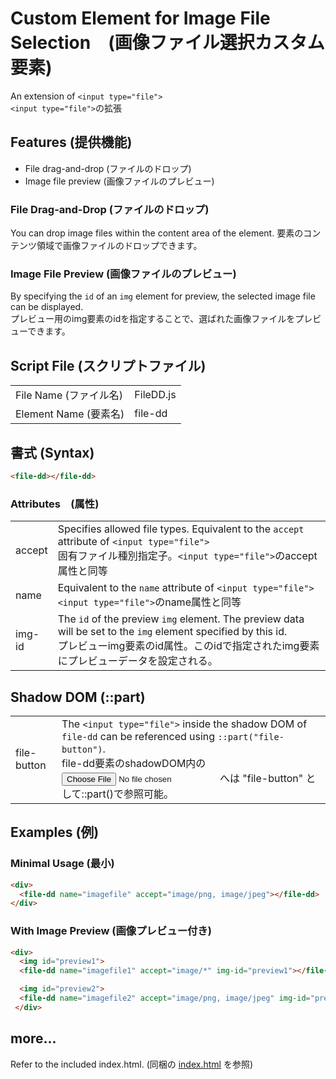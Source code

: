 # Custom Element for Image File Selection　(画像ファイル選択カスタム要素)
An extension of `<input type="file">`  
`<input type="file">`の拡張

## Features (提供機能)
* File drag-and-drop (ファイルのドロップ)
* Image file preview (画像ファイルのプレビュー)

### File Drag-and-Drop (ファイルのドロップ)
You can drop image files within the content area of the element.
要素のコンテンツ領域で画像ファイルのドロップできます。

### Image File Preview (画像ファイルのプレビュー)
By specifying the `id` of an `img` element for preview, the selected image file can be displayed.  
プレビュー用のimg要素のidを指定することで、選ばれた画像ファイルをプレビューできます。

## Script File (スクリプトファイル)
|||
|-|-|
|File Name (ファイル名)|FileDD.js|
|Element Name (要素名)|file-dd|

## 書式 (Syntax)
```html
<file-dd></file-dd>
```

### Attributes　(属性)
|||
|-|-|
|accept | Specifies allowed file types. Equivalent to the `accept` attribute of `<input type="file">` <br>固有ファイル種別指定子。`<input type="file">`のaccept属性と同等|
|name   | Equivalent to the `name` attribute of `<input type="file">`　<br>`<input type="file">`のname属性と同等|
|img-id | The `id` of the preview `img` element. The preview data will be set to the `img` element specified by this id. <br>プレビューimg要素のid属性。このidで指定されたimg要素にプレビューデータを設定される。|


## Shadow DOM (::part)
|||
|-|-|
|file-button| The `<input type="file">` inside the shadow DOM of `file-dd` can be referenced using `::part("file-button")`. <br>file-dd要素のshadowDOM内の<input type="file">へは "file-button" として::part()で参照可能。|


## Examples (例)
### Minimal Usage (最小)
```html
<div>
  <file-dd name="imagefile" accept="image/png, image/jpeg"></file-dd>
</div>
```

### With Image Preview (画像プレビュー付き)
```html
<div>
  <img id="preview1">
  <file-dd name="imagefile1" accept="image/*" img-id="preview1"></file-dd>

  <img id="preview2">
  <file-dd name="imagefile2" accept="image/png, image/jpeg" img-id="preview2"></file-dd>
 </div>
```

## more...
Refer to the included index.html.
(同梱の [index.html](./index.html) を参照)

